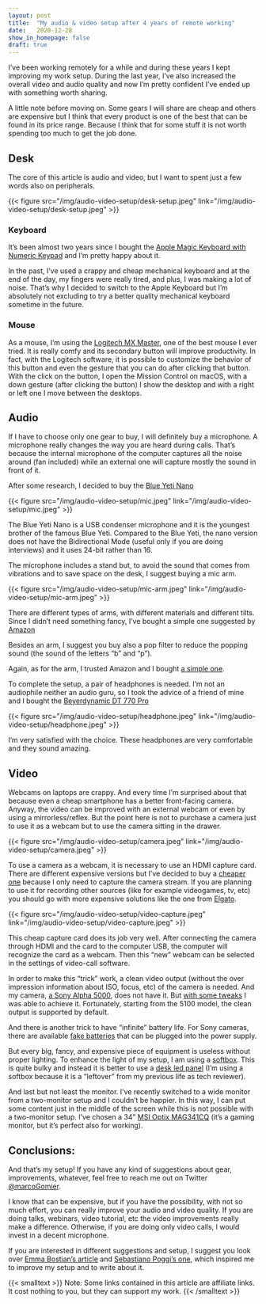 ```yaml
---
layout: post
title:  "My audio & video setup after 4 years of remote working"
date:   2020-12-28
show_in_homepage: false 
draft: true
---
```


I’ve been working remotely for a while and during these years I kept improving my work setup. During the last year, I’ve also increased the overall video and audio quality and now I’m pretty confident I’ve ended up with something worth sharing.

A little note before moving on. Some gears I will share are cheap and others are expensive but I think that every product is one of the best that can be found in its price range. Because I think that for some stuff it is not worth spending too much to get the job done.

## Desk

The core of this article is audio and video, but I want to spent just a few words also on peripherals.

{{< figure src="/img/audio-video-setup/desk-setup.jpeg"  link="/img/audio-video-setup/desk-setup.jpeg" >}}

### Keyboard

It’s been almost two years since I bought the [Apple Magic Keyboard with Numeric Keypad](https://www.apple.com/shop/product/MRMH2LL/A/magic-keyboard-with-numeric-keypad-us-english-space-gray) and I’m pretty happy about it. 

In the past, I’ve used a crappy and cheap mechanical keyboard and at the end of the day, my fingers were really tired, and plus, I was making a lot of noise. That’s why I decided to switch to the Apple Keyboard but I’m absolutely not excluding to try a better quality mechanical keyboard sometime in the future.

### Mouse

As a mouse, I’m using the [Logitech MX Master](https://www.amazon.com/Logitech-Master-Wireless-Mouse-High-Precision/dp/B07DHDFW5V/ref=sr_1_1?tag=mg93-21&dchild=1&keywords=logitech+mx+master&qid=1609231700&sr=8-1), one of the best mouse I ever tried. It is really comfy and its secondary button will improve productivity. In fact, with the Logitech software, it is possible to customize the behavior of this button and even the gesture that you can do after clicking that button. 
With the click on the button, I open the Mission Control on macOS, with a down gesture (after clicking the button) I show the desktop and with a right or left one I move between the desktops.

## Audio

If I have to choose only one gear to buy, I will definitely buy a microphone. A microphone really changes the way you are heard during calls. That’s because the internal microphone of the computer captures all the noise around (fan included) while an external one will capture mostly the sound in front of it.

After some research, I decided to buy the [Blue Yeti Nano](https://www.amazon.com/Blue-Premium-Recording-Streaming-Blackout-988-000400/dp/B07QLNYBG9/ref=sr_1_2?tag=mg93-21&dchild=1&keywords=Blue+yeti+nano&qid=1609170604&sr=8-2)

{{< figure src="/img/audio-video-setup/mic.jpeg"  link="/img/audio-video-setup/mic.jpeg" >}}

The Blue Yeti Nano is a USB condenser microphone and it is the youngest brother of the famous Blue Yeti. Compared to the Blue Yeti, the nano version does not have the Bidirectional Mode (useful only if you are doing interviews) and it uses 24-bit rather than 16. 

The microphone includes a stand but, to avoid the sound that comes from vibrations and to save space on the desk, I suggest buying a mic arm.

{{< figure src="/img/audio-video-setup/mic-arm.jpeg"  link="/img/audio-video-setup/mic-arm.jpeg" >}}

There are different types of arms, with different materials and different tilts. Since I didn’t need something fancy, I’ve bought a simple one suggested by [Amazon](https://www.amazon.com/HAUEA-Microphone-Adjustable-Suspension-Windscreen/dp/B08HWDWJLF/ref=sr_1_1?tag=mg93-21&dchild=1&keywords=HAUEA+stand&qid=1609170949&sr=8-1)

Besides an arm, I suggest you buy also a pop filter to reduce the popping sound (the sound of the letters “b” and “p”).

Again, as for the arm, I trusted Amazon and I bought [a simple one](https://www.amazon.com/Neewer-Studio-Microphone-Filter-Shield/dp/B00ACFAULC/ref=sr_1_3?tag=mg93-21&dchild=1&keywords=Neewer+NW%28B-3%29+6%22+Antipop&qid=1609171050&sr=8-3).

To complete the setup, a pair of headphones is needed. I’m not an audiophile neither an audio guru, so I took the advice of a friend of mine and I bought the [Beyerdynamic DT 770 Pro](https://www.amazon.com/Beyerdynamic-Over-Ear-Studio-Headphones-Headphone/dp/B088C19X96/ref=sr_1_2_sspa?tag=mg93-21&dchild=1&keywords=beyerdynamic+dt770+pro+80+ohm&qid=1609171910&sr=8-2-spons&psc=1&)

{{< figure src="/img/audio-video-setup/headphone.jpeg"  link="/img/audio-video-setup/headphone.jpeg" >}}

I’m very satisfied with the choice. These headphones are very comfortable and they sound amazing. 

## Video

Webcams on laptops are crappy. And every time I’m surprised about that because even a cheap smartphone has a better front-facing camera. Anyway, the video can be improved with an external webcam or even by using a mirrorless/reflex. But the point here is not to purchase a camera just to use it as a webcam but to use the camera sitting in the drawer. 

{{< figure src="/img/audio-video-setup/camera.jpeg"  link="/img/audio-video-setup/camera.jpeg" >}}

To use a camera as a webcam, it is necessary to use an HDMI capture card. There are different expensive versions but I’ve decided to buy a [cheaper one](https://www.amazon.com/Ench-Converter-high-Definition-Acquisition-Teaching/dp/B089Y91YXR/ref=sr_1_4?tag=mg93-21&dchild=1&keywords=OhhGo+video+capture&qid=1609171121&sr=8-4) because I only need to capture the camera stream. If you are planning to use it for recording other sources (like for example videogames, tv, etc) you should go with more expensive solutions like the one from [Elgato](https://www.amazon.com/Elgato-Cam-Link-Broadcast-Camcorder/dp/B07K3FN5MR/ref=sr_1_2?tag=mg93-21&dchild=1&keywords=Elevato+cam+link&qid=1609240650&sr=8-2).

{{< figure src="/img/audio-video-setup/video-capture.jpeg"  link="/img/audio-video-setup/video-capture.jpeg" >}}

This cheap capture card does its job very well. After connecting the camera through HDMI and the card to the computer USB, the computer will recognize the card as a webcam. Then this “new” webcam can be selected in the settings of video-call software. 

In order to make this “trick” work, a clean video output (without the over impression information about ISO, focus, etc) of the camera is needed. And my camera, [a Sony Alpha 5000](https://www.amazon.com/Sony-Mirrorless-Digital-Camera-16-50mm/dp/B00HNJWU3G/ref=sr_1_2?tag=mg93-21&dchild=1&keywords=Alpha+5000&qid=1609231944&sr=8-2), does not have it. But [with some tweaks](https://github.com/ma1co/OpenMemories-Tweak/issues/70) I was able to achieve it. Fortunately, starting from the 5100 model, the clean output is supported by default. 

And there is another trick to have “infinite” battery life. For Sony cameras, there are available [fake batteries](https://www.amazon.com/PowEver-AC-PW20-Adapter-Charger-Replacement/dp/B07C4LHTTX/ref=sr_1_3?tag=mg93-21&dchild=1&keywords=Sony+dummy+battery+alpha+5000&qid=1609171299&sr=8-3) that can be plugged into the power supply.

But every big, fancy, and expensive piece of equipment is useless without proper lighting. To enhance the light of my setup, I am using a [softbox](https://www.amazon.com/Phomia-Professional-Photography-Continuous-Reflectors/dp/B085TPRX74/ref=sr_1_1_sspa?tag=mg93-21&dchild=1&keywords=softbox&qid=1609171356). This is quite bulky and instead it is better to use a [desk led panel](https://www.amazon.com/s?tag=mg93-21&k=Streaming+light&ref=nb_sb_noss_2) (I’m using a softbox because it is a “leftover” from my previous life as tech reviewer).  

And last but not least the monitor. I’ve recently switched to a wide monitor from a two-monitor setup and I couldn’t be happier. In this way, I can put some content just in the middle of the screen while this is not possible with a two-monitor setup.
I’ve chosen a 34” [MSI Optix MAG341CQ](https://www.amazon.com/MSI-Non-Glare-UltraWide-21-Resolution/dp/B07G5FCR6X/ref=sr_1_1?tag=mg93-21&dchild=1&keywords=MSI+Optix+MAG341CQ&qid=1609172016&sr=8-1) (it’s a gaming monitor, but it’s perfect also for working).

## Conclusions:

And that’s my setup! If you have any kind of suggestions about gear, improvements, whatever, feel free to reach me out on Twitter [@marcoGomier](https://twitter.com/marcoGomier).

I know that can be expensive, but if you have the possibility, with not so much effort, you can really improve your audio and video quality. If you are doing talks, webinars, video tutorial, etc the video improvements really make a difference. Otherwise, if you are doing only video calls, I would invest in a decent microphone. 

If you are interested in different suggestions and setup, I suggest you look over [Emma Bostian’s article](https://compiled.blog/blog/my-tech-setup) and [Sebastiano Poggi’s one](https://blog.sebastiano.dev/better-video-and-audio-sure-can-do/), which inspired me to improve my setup and to write about it. 

{{< smalltext >}} Note: Some links contained in this article are affiliate links. It cost nothing to you, but they can support my work. {{< /smalltext >}}